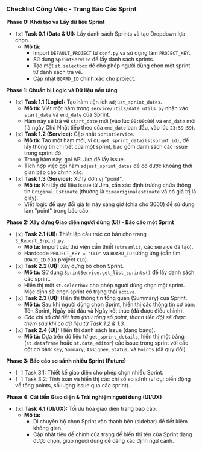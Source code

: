 ### Checklist Công Việc - Trang Báo Cáo Sprint

**Phase 0: Khởi tạo và Lấy dữ liệu Sprint**

-   `[x]` **Task 0.1 (Data & UI):** Lấy danh sách Sprints và tạo Dropdown lựa chọn.
    -   **Mô tả:**
        -   Import `DEFAULT_PROJECT` từ `conf.py` và sử dụng làm `PROJECT_KEY`.
        -   Sử dụng `SprintService` để lấy danh sách sprints.
        -   Tạo một `st.selectbox` để cho phép người dùng chọn một sprint từ danh sách trả về.
        -   Cập nhật `BOARD_ID` chính xác cho project.

**Phase 1: Chuẩn bị Logic và Dữ liệu nền tảng**

-   `[x]` **Task 1.1 (Logic):** Tạo hàm tiện ích `adjust_sprint_dates`.
    -   **Mô tả:** Viết một hàm trong `service/utils/date_utils.py` nhận vào `start_date` và `end_date` của Sprint.
    -   Hàm này sẽ trả về `start_date` mới (vào lúc `00:00:00`) và `end_date` mới (là ngày Chủ Nhật tiếp theo của `end_date` ban đầu, vào lúc `23:59:59`).
-   `[x]` **Task 1.2 (Service):** Cập nhật `SprintService`.
    -   **Mô tả:** Tạo một hàm mới, ví dụ `get_sprint_details(sprint_id)`, để lấy thông tin chi tiết của một sprint, bao gồm danh sách các issue trong sprint đó.
    -   Trong hàm này, gọi API Jira để lấy issue.
    -   Tích hợp việc gọi hàm `adjust_sprint_dates` để có được khoảng thời gian báo cáo chính xác.
-   `[x]` **Task 1.3 (Service):** Xử lý đơn vị "point".
    -   **Mô tả:** Khi lấy dữ liệu issue từ Jira, cần xác định trường chứa thông tin `Original Estimate` (thường là `timeoriginalestimate` và có giá trị là giây).
    -   Viết logic để quy đổi giá trị này sang giờ (chia cho 3600) để sử dụng làm "point" trong báo cáo.

**Phase 2: Xây dựng Giao diện người dùng (UI) - Báo cáo một Sprint**

-   `[x]` **Task 2.1 (UI):** Thiết lập cấu trúc cơ bản cho trang `3_Report_Srpint.py`.
    -   **Mô tả:** Import các thư viện cần thiết (`streamlit`, các service đã tạo).
    -   Hardcode `PROJECT_KEY = "CLD"` và `BOARD_ID` tương ứng (cần tìm `BOARD_ID` của project `CLD`).
-   `[x]` **Task 2.2 (UI):** Xây dựng bộ chọn Sprint.
    -   **Mô tả:** Sử dụng `SprintService.get_list_sprints()` để lấy danh sách các sprint.
    -   Hiển thị một `st.selectbox` cho phép người dùng chọn một sprint. Mặc định sẽ chọn sprint có trạng thái `active`.
-   `[x]` **Task 2.3 (UI):** Hiển thị thông tin tổng quan (Summary) của Sprint.
    -   **Mô tả:** Sau khi người dùng chọn Sprint, hiển thị các thông tin cơ bản: Tên Sprint, Ngày bắt đầu và Ngày kết thúc (đã được điều chỉnh).
    -   _Các chỉ số chi tiết hơn (như tổng số point, thanh tiến độ) sẽ được thêm sau khi có dữ liệu từ Task 1.2 & 1.3._
-   `[x]` **Task 2.4 (UI):** Hiển thị danh sách Issue (dạng bảng).
    -   **Mô tả:** Dựa trên dữ liệu từ `get_sprint_details`, hiển thị một bảng (`st.dataframe` hoặc `st.data_editor`) các issue trong sprint với các cột cơ bản: `Key`, `Summary`, `Assignee`, `Status`, và `Points` (đã quy đổi).

**Phase 3: Báo cáo so sánh nhiều Sprint (Future)**

-   `[ ]` Task 3.1: Thiết kế giao diện cho phép chọn nhiều Sprint.
-   `[ ]` Task 3.2: Tính toán và hiển thị các chỉ số so sánh (ví dụ: biến động về tổng points, số lượng issue qua các sprint).

**Phase 4: Cải tiến Giao diện & Trải nghiệm người dùng (UI/UX)**

-   `[x]` **Task 4.1 (UI/UX):** Tối ưu hóa giao diện trang báo cáo.
    -   **Mô tả:**
        -   Di chuyển bộ chọn Sprint vào thanh bên (sidebar) để tiết kiệm không gian.
        -   Cập nhật tiêu đề chính của trang để hiển thị tên của Sprint đang được chọn, giúp người dùng dễ dàng xác định ngữ cảnh.
